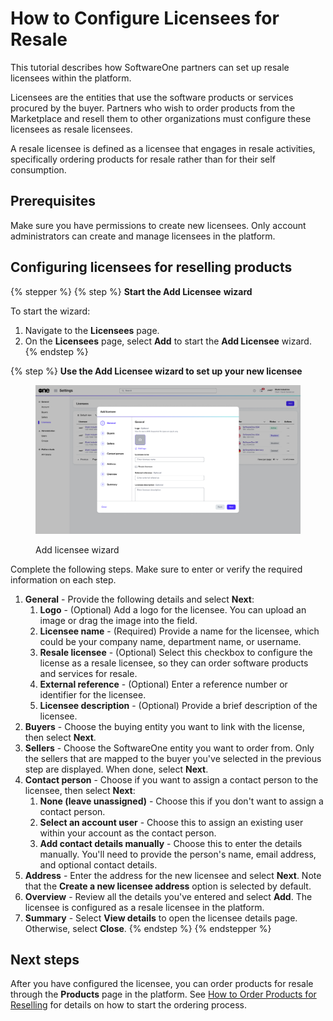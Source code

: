 # How to Configure Licensees for Resale

This tutorial describes how SoftwareOne partners can set up resale licensees within the platform.

Licensees are the entities that use the software products or services procured by the buyer. Partners who wish to order products from the Marketplace and resell them to other organizations must configure these licensees as resale licensees.&#x20;

A resale licensee is defined as a licensee that engages in resale activities, specifically ordering products for resale rather than for their self consumption.

## Prerequisites

Make sure you have permissions to create new licensees. Only account administrators can create and manage licensees in the platform.

## Configuring licensees for reselling products

{% stepper %}
{% step %}
**Start the Add Licensee** **wizard**

To start the wizard:

1. Navigate to the **Licensees** page.&#x20;
2. On the **Licensees** page, select **Add** to start the **Add Licensee** wizard.
{% endstep %}

{% step %}
**Use the Add Licensee wizard to set up your new licensee**

<div data-with-frame="true"><figure><img src="../../../.gitbook/assets/add_licensee_wizard.png" alt=""><figcaption><p>Add licensee wizard</p></figcaption></figure></div>

Complete the following steps. Make sure to enter or verify the required information on each step.

1. **General** - Provide the following details and select **Next**:&#x20;
   1. **Logo** - (Optional) Add a logo for the licensee. You can upload an image or drag the image into the field.
   2. **Licensee name** - (Required) Provide a name for the licensee, which could be your company name, department name, or username.&#x20;
   3. **Resale licensee** - (Optional) Select this checkbox to configure the license as a resale licensee, so they can order software products and services for resale.&#x20;
   4. **External reference** - (Optional) Enter a reference number or identifier for the licensee.
   5. **Licensee description** - (Optional) Provide a brief description of the licensee.
2. **Buyers** - Choose the buying entity you want to link with the license, then select **Next**.&#x20;
3. **Sellers** - Choose the SoftwareOne entity you want to order from. Only the sellers that are mapped to the buyer you've selected in the previous step are displayed. When done, select **Next**.
4. **Contact person** - Choose if you want to assign a contact person to the licensee, then select **Next**:
   1. **None (leave unassigned)** - Choose this if you don't want to assign a contact person.
   2. **Select an account user** - Choose this to assign an existing user within your account as the contact person.
   3. **Add contact details manually** - Choose this to enter the details manually. You'll need to provide the person's name, email address, and optional contact details.
5. **Address** - Enter the address for the new licensee and select **Next**. Note that the **Create a new licensee address** option is selected by default.&#x20;
6. **Overview** - Review all the details you've entered and select **Add**. The licensee is configured as a resale licensee in the platform.
7. **Summary** - Select **View details** to open the licensee details page. Otherwise, select **Close**.&#x20;
{% endstep %}
{% endstepper %}

## Next steps <a href="#reseller-discounts" id="reseller-discounts"></a>

After you have configured the licensee, you can order products for resale through the **Products** page in the platform. See [How to Order Products for Reselling](how-to-order-products-for-resale.md) for details on how to start the ordering process.
